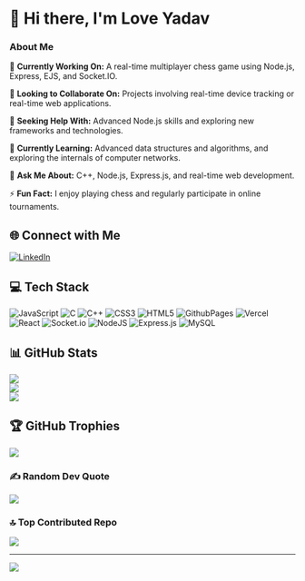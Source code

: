 # 💫 Hi there, I'm Love Yadav

### About Me
🔭 **Currently Working On:** A real-time multiplayer chess game using Node.js, Express, EJS, and Socket.IO.

👯 **Looking to Collaborate On:** Projects involving real-time device tracking or real-time web applications.

🤝 **Seeking Help With:** Advanced Node.js skills and exploring new frameworks and technologies.

🌱 **Currently Learning:** Advanced data structures and algorithms, and exploring the internals of computer networks.

💬 **Ask Me About:** C++, Node.js, Express.js, and real-time web development.

⚡ **Fun Fact:** I enjoy playing chess and regularly participate in online tournaments.

## 🌐 Connect with Me
[![LinkedIn](https://img.shields.io/badge/LinkedIn-%230077B5.svg?logo=linkedin&logoColor=white)](https://www.linkedin.com/in/love-yadav-9278b1280/) 

## 💻 Tech Stack
![JavaScript](https://img.shields.io/badge/javascript-%23323330.svg?style=for-the-badge&logo=javascript&logoColor=%23F7DF1E) 
![C](https://img.shields.io/badge/c-%2300599C.svg?style=for-the-badge&logo=c&logoColor=white) 
![C++](https://img.shields.io/badge/c++-%2300599C.svg?style=for-the-badge&logo=c%2B%2B&logoColor=white) 
![CSS3](https://img.shields.io/badge/css3-%231572B6.svg?style=for-the-badge&logo=css3&logoColor=white) 
![HTML5](https://img.shields.io/badge/html5-%23E34F26.svg?style=for-the-badge&logo=html5&logoColor=white) 
![GithubPages](https://img.shields.io/badge/github%20pages-121013?style=for-the-badge&logo=github&logoColor=white) 
![Vercel](https://img.shields.io/badge/vercel-%23000000.svg?style=for-the-badge&logo=vercel&logoColor=white) 
![React](https://img.shields.io/badge/react-%2320232a.svg?style=for-the-badge&logo=react&logoColor=%2361DAFB) 
![Socket.io](https://img.shields.io/badge/Socket.io-black?style=for-the-badge&logo=socket.io&badgeColor=010101) 
![NodeJS](https://img.shields.io/badge/node.js-6DA55F?style=for-the-badge&logo=node.js&logoColor=white) 
![Express.js](https://img.shields.io/badge/express.js-%23404d59.svg?style=for-the-badge&logo=express&logoColor=%2361DAFB) 
![MySQL](https://img.shields.io/badge/mysql-4479A1.svg?style=for-the-badge&logo=mysql&logoColor=white)

## 📊 GitHub Stats
![](https://github-readme-stats.vercel.app/api?username=YADAVLUV&theme=prussian&hide_border=false&include_all_commits=true&count_private=false)<br/>
![](https://github-readme-streak-stats.herokuapp.com/?user=YADAVLUV&theme=prussian&hide_border=false)<br/>
![](https://github-readme-stats.vercel.app/api/top-langs/?username=YADAVLUV&theme=prussian&hide_border=false&include_all_commits=true&count_private=false&layout=compact)

## 🏆 GitHub Trophies
![](https://github-profile-trophy.vercel.app/?username=YADAVLUV&theme=radical&no-frame=false&no-bg=false&margin-w=4)

### ✍️ Random Dev Quote
![](https://quotes-github-readme.vercel.app/api?type=horizontal&theme=radical)

### 🔝 Top Contributed Repo
![](https://github-contributor-stats.vercel.app/api?username=YADAVLUV&limit=5&theme=dark&combine_all_yearly_contributions=true)

---

[![](https://visitcount.itsvg.in/api?id=YADAVLUV&icon=0&color=0)](https://visitcount.itsvg.in)

<!-- Proudly created with GPRM ( https://gprm.itsvg.in ) -->
